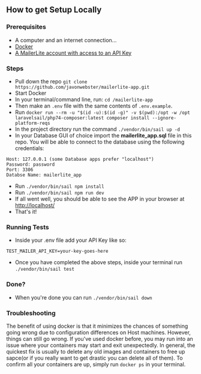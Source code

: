 ## How to get Setup Locally

### Prerequisites

- A computer and an internet connection...
- [Docker](https://docs.docker.com/get-docker/)
- [A MailerLite account with access to an API Key](https://www.mailerlite.com/)

### Steps

- Pull down the repo ``git clone https://github.com/javonwebster/mailerlite-app.git``
- Start Docker
- In your terminal/command line, run: ``cd /mailerlite-app``
- Then make an ``.env`` file with the same contents of ``.env.example``. 
- Run ```docker run --rm -u "$(id -u):$(id -g)" -v $(pwd):/opt -w /opt laravelsail/php74-composer:latest composer install --ignore-platform-reqs```
- In the project directory run the command ``./vendor/bin/sail up -d``
- In your Database GUI of choice import the **mailerlite_app.sql** file in this repo. You will be able to connect to the database using the following credentials:
```
Host: 127.0.0.1 (some Database apps prefer "localhost")
Password: password
Port: 3306
Databse Name: mailerlite_app
```
- Run ``./vendor/bin/sail npm install``
- Run ``./vendor/bin/sail npm run dev``
- If all went well, you should be able to see the APP in your browser at [http://localhost/](http://localhost/)
- That's it!

### Running Tests

- Inside your .env file add your API Key like so:
```
TEST_MAILER_API_KEY=your-key-goes-here
```
- Once you have completed the above steps, inside your terminal run ``./vendor/bin/sail test``

### Done?

- When you're done you can run ``./vendor/bin/sail down``

### Troubleshooting
The benefit of using docker is that it minimizes the chances of something going wrong due to configuration 
differences on Host machines. However, things can still go wrong.
If you've used docker before, you may run into an issue where your containers may start and exit unexpectedly. In general,
the quickest fix is usually to delete any old images and containers to free up sapce(or if you really want to get drastic you can delete all of them).
To confirm all your containers are up, simply run ``docker ps`` in your terminal.


